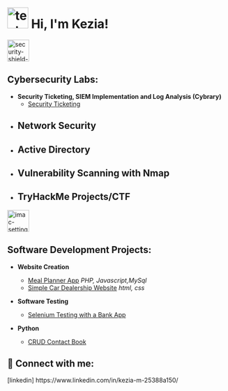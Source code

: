 <h1> <img width="48" height="48" src="https://img.icons8.com/fluency/48/tester-female.png" alt="tester-female"/> Hi, I'm Kezia! </h1>


<img width="50" height="50" src="https://img.icons8.com/ios-filled/50/security-shield-green.png" alt="security-shield-green"/>
<h2> Cybersecurity Labs:</h2>

- <b>Security Ticketing, SIEM Implementation and Log Analysis (Cybrary)</b>
  - [Security Ticketing](https://github.com/kezzyk123/Security-Labs)
- <b>Network Security</b>
  - 
- <b>Active Directory</b>
  -
- <b>Vulnerability Scanning with Nmap</b>
  -
- <b>TryHackMe Projects/CTF</b>
  - 

<img width="50" height="50" src="https://img.icons8.com/ios/50/imac-settings.png" alt="imac-settings"/>
<h2> Software Development Projects:<br></h2>

  - <b>Website Creation</b>
    - [Meal Planner App](https://github.com/kezzyk123/CSIS3126_Makor)  <i>PHP, Javascript,MySql</i>
    - [Simple Car Dealership Website](https://github.com/kezzyk123/basic_car_dealership)  <i>html, css</i>
    
  - <b>Software Testing</b>
    - [Selenium Testing with a Bank App](https://github.com/kezzyk123/BankApp)

  - <b>Python</b>
    - [CRUD Contact Book](https://github.com/kezzyk123/contact-book)
    
    



<h2> 🤳 Connect with me:</h2>
[linkedin] https://www.linkedin.com/in/kezia-m-25388a150/












 
